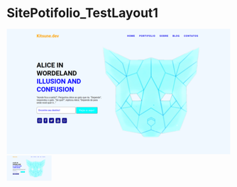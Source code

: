 # SitePotifolio_TestLayout1
![home](/img/layout.png?raw=true "HomeScreem")
<img src="/img/layout.png" width="20%" height="20%">


